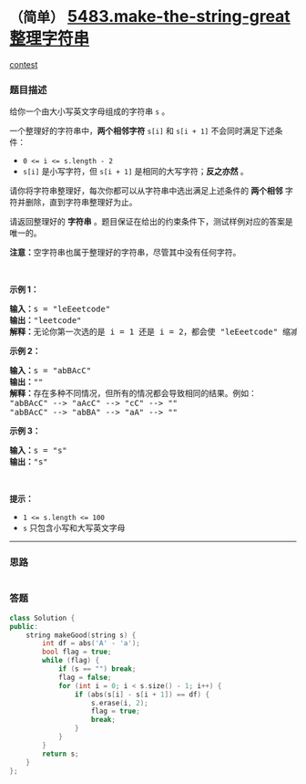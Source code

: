# `（简单）` [5483.make-the-string-great 整理字符串](https://leetcode-cn.com/problems/make-the-string-great/)

[contest](https://leetcode-cn.com/contest/weekly-contest-201/problems/make-the-string-great/)

### 题目描述
<p>给你一个由大小写英文字母组成的字符串 <code>s</code> 。</p>

<p>一个整理好的字符串中，<strong>两个相邻字符</strong> <code>s[i]</code> 和 <code>s[i + 1]</code> 不会同时满足下述条件：</p>

<ul>
	<li><code>0 <= i <= s.length - 2</code></li>
	<li><code>s[i]</code> 是小写字符，但 <code>s[i + 1]</code> 是相同的大写字符；<strong>反之亦然</strong> 。</li>
</ul>

<p>请你将字符串整理好，每次你都可以从字符串中选出满足上述条件的 <strong>两个相邻</strong> 字符并删除，直到字符串整理好为止。</p>

<p>请返回整理好的 <strong>字符串</strong> 。题目保证在给出的约束条件下，测试样例对应的答案是唯一的。</p>

<p><strong>注意：</strong>空字符串也属于整理好的字符串，尽管其中没有任何字符。</p>

<p>&nbsp;</p>

<p><strong>示例 1：</strong></p>

<pre><strong>输入：</strong>s = "leEeetcode"
<strong>输出：</strong>"leetcode"
<strong>解释：</strong>无论你第一次选的是 i = 1 还是 i = 2，都会使 "leEeetcode" 缩减为 "leetcode" 。
</pre>

<p><strong>示例 2：</strong></p>

<pre><strong>输入：</strong>s = "abBAcC"
<strong>输出：</strong>""
<strong>解释：</strong>存在多种不同情况，但所有的情况都会导致相同的结果。例如：
"abBAcC" --> "aAcC" --> "cC" --> ""
"abBAcC" --> "abBA" --> "aA" --> ""
</pre>

<p><strong>示例 3：</strong></p>

<pre><strong>输入：</strong>s = "s"
<strong>输出：</strong>"s"
</pre>

<p>&nbsp;</p>

<p><strong>提示：</strong></p>

<ul>
	<li><code>1 <= s.length <= 100</code></li>
	<li><code>s</code> 只包含小写和大写英文字母</li>
</ul>


---
### 思路
```
```



### 答题
``` C++
class Solution {
public:
    string makeGood(string s) {
        int df = abs('A' - 'a');
        bool flag = true;
        while (flag) {
            if (s == "") break;
            flag = false;
            for (int i = 0; i < s.size() - 1; i++) {
                if (abs(s[i] - s[i + 1]) == df) {
                    s.erase(i, 2);
                    flag = true;
                    break;
                }
            }
        }
        return s;
    }
};
```




